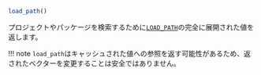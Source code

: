 ```julia
load_path()
```

プロジェクトやパッケージを検索するために[`LOAD_PATH`](@ref)の完全に展開された値を返します。

!!! note
    `load_path`はキャッシュされた値への参照を返す可能性があるため、返されたベクターを変更することは安全ではありません。

